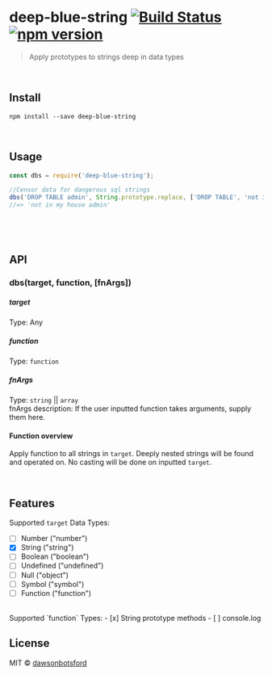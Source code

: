 # deep-blue-string [![Build Status](https://travis-ci.org/dawsonbotsford/deep-blue-string.svg?branch=master)](https://travis-ci.org/dawsonbotsford/deep-blue-string) [![npm version](https://badge.fury.io/js/deep-blue-string.svg)](https://badge.fury.io/js/deep-blue-string)

> Apply prototypes to strings deep in data types


<br>

## Install

```
npm install --save deep-blue-string
```


<br>

## Usage

```js
const dbs = require('deep-blue-string');

//Censor data for dangerous sql strings
dbs('DROP TABLE admin', String.prototype.replace, ['DROP TABLE', 'not in my house']);
//=> 'not in my house admin'




```

<br>

## API

### dbs(target, function, [fnArgs])

##### target

Type: Any

##### function

Type: `function`

##### fnArgs

Type: `string` || `array`<br>
fnArgs description: If the user inputted function takes arguments, supply them here.

#### Function overview
Apply function to all strings in `target`. Deeply nested strings will be found and operated on. No casting will be done on inputted `target`.

<br>

## Features
Supported `target` Data Types:
- [ ] Number	("number")
- [x] String	("string")
- [ ] Boolean	("boolean")
- [ ] Undefined	("undefined")
- [ ] Null	("object")
- [ ] Symbol ("symbol")
- [ ] Function ("function")

<br>
Supported `function` Types:
- [x] String prototype methods
- [ ] console.log

<br>

## License

MIT © [dawsonbotsford](http://dawsonbotsford.com)
